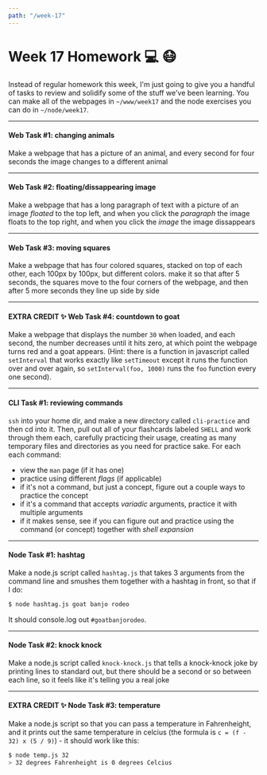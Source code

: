 ```yaml
---
path: "/week-17"
---
```


# Week 17 Homework 💻 😷

Instead of regular homework this week, I'm just going to give you a handful of tasks to review and solidify some of the stuff we've been learning. You can make all of the webpages in `~/www/week17` and the node exercises you can do in `~/node/week17`.

---

#### Web Task #1: changing animals

Make a webpage that has a picture of an animal, and every second for four seconds the image changes to a different animal

---

#### Web Task #2: floating/dissappearing image

Make a webpage that has a long paragraph of text with a picture of an image _floated_ to the top left, and when you click the _paragraph_ the image floats to the top right, and when you click the _image_ the image dissappears

---

#### Web Task #3: moving squares

Make a webpage that has four colored squares, stacked on top of each other, each 100px by 100px, but different colors. make it so that after 5 seconds, the squares move to the four corners of the webpage, and then after 5 more seconds they line up side by side

---

#### EXTRA CREDIT ✨ Web Task #4: countdown to goat

Make a webpage that displays the number `30` when loaded, and each second, the number decreases until it hits zero, at which point the webpage turns red and a goat appears. (Hint: there is a function in javascript called `setInterval` that works exactly like `setTimeout` except it runs the function over and over again, so `setInterval(foo, 1000)` runs the `foo` function every one second).

---

#### CLI Task #1: reviewing commands

`ssh` into your home dir, and make a new directory called `cli-practice` and then cd into it. Then, pull out all of your flashcards labeled `SHELL` and work through them each, carefully practicing their usage, creating as many temporary files and directories as you need for practice sake. For each each command:

- view the `man` page (if it has one)
- practice using different _flags_ (if applicable)
- if it's not a command, but just a concept, figure out a couple ways to practice the concept
- if it's a command that accepts _variadic_ arguments, practice it with multiple arguments
- if it makes sense, see if you can figure out and practice using the command (or concept) together with _shell expansion_

---

#### Node Task #1: hashtag

Make a node.js script called `hashtag.js` that takes 3 arguments from the command line and smushes them together with a hashtag in front, so that if I do:

```bash
$ node hashtag.js goat banjo rodeo
```

It should console.log out `#goatbanjorodeo`.

---

#### Node Task #2: knock knock

Make a node.js script called `knock-knock.js` that tells a knock-knock joke by printing lines to standard out, but there should be a second or so between each line, so it feels like it's telling you a real joke

---

#### EXTRA CREDIT ✨ Node Task #3: temperature

Make a node.js script so that you can pass a temperature in Fahrenheight, and it prints out the same temperature in celcius (the formula is `c = (f - 32) x (5 / 9)`) - it should work like this:

```bash
$ node temp.js 32
> 32 degrees Fahrenheight is 0 degrees Celcius
```
